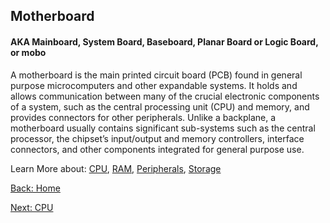 ## Motherboard
#### AKA Mainboard, System Board, Baseboard, Planar Board or Logic Board, or mobo
A motherboard is the main printed circuit board (PCB) found in general 
purpose microcomputers and other expandable systems. It holds and allows communication between many of the crucial electronic components of a system, such as the central processing unit (CPU) and memory, and provides 
connectors for other peripherals. Unlike a backplane, a motherboard usually contains significant sub-systems such as the central processor, the chipset’s input/output and memory controllers, interface connectors, and other 
components integrated for general purpose use.

Learn More about: [CPU](CPU.md), [RAM](RAM.md), [Peripherals](Peripherals.md), [Storage](Storage.md)

[Back: Home](README.md)

[Next: CPU](CPU.md)
